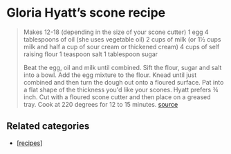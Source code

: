 # Gloria Hyatt’s scone recipe

> Makes 12-18 (depending in the size of your scone cutter)
> 1 egg
> 4 tablespoons of oil (she uses vegetable oil)
> 2 cups of milk (or 1½ cups milk and half a cup of sour cream or thickened cream)
> 4 cups of self raising flour
> 1 teaspoon salt
> 1 tablespoon sugar
>
> Beat the egg, oil and milk until combined. Sift the flour, sugar and salt into a bowl. Add the egg mixture to the flour. Knead until just combined and then turn the dough out onto a floured surface. Pat into a flat shape of the thickness you'd like your scones. Hyatt prefers ¾ inch. Cut with a floured scone cutter and then place on a greased tray. Cook at 220 degrees for 12 to 15 minutes. [source](http://www.smh.com.au/lifestyle/homestyle/tried-and-tasted/how-to-bake-the-perfect-scone-20110504-1e7xn.html)

## Related categories

- [[recipes]]



[//begin]: # "Autogenerated link references for markdown compatibility"
[recipes]: ../recipes "Recipes"
[//end]: # "Autogenerated link references"